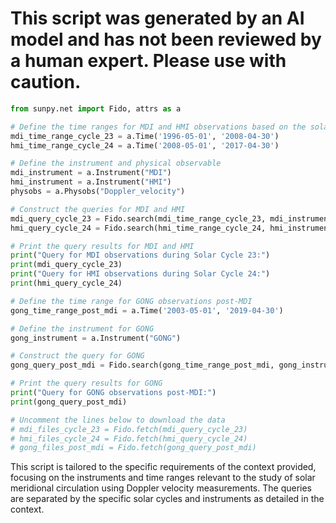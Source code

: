 # This script was generated by an AI model and has not been reviewed by a human expert. Please use with caution.

```python
from sunpy.net import Fido, attrs as a

# Define the time ranges for MDI and HMI observations based on the solar cycles
mdi_time_range_cycle_23 = a.Time('1996-05-01', '2008-04-30')
hmi_time_range_cycle_24 = a.Time('2008-05-01', '2017-04-30')

# Define the instrument and physical observable
mdi_instrument = a.Instrument("MDI")
hmi_instrument = a.Instrument("HMI")
physobs = a.Physobs("Doppler_velocity")

# Construct the queries for MDI and HMI
mdi_query_cycle_23 = Fido.search(mdi_time_range_cycle_23, mdi_instrument, physobs)
hmi_query_cycle_24 = Fido.search(hmi_time_range_cycle_24, hmi_instrument, physobs)

# Print the query results for MDI and HMI
print("Query for MDI observations during Solar Cycle 23:")
print(mdi_query_cycle_23)
print("Query for HMI observations during Solar Cycle 24:")
print(hmi_query_cycle_24)

# Define the time range for GONG observations post-MDI
gong_time_range_post_mdi = a.Time('2003-05-01', '2019-04-30')

# Define the instrument for GONG
gong_instrument = a.Instrument("GONG")

# Construct the query for GONG
gong_query_post_mdi = Fido.search(gong_time_range_post_mdi, gong_instrument, physobs)

# Print the query results for GONG
print("Query for GONG observations post-MDI:")
print(gong_query_post_mdi)

# Uncomment the lines below to download the data
# mdi_files_cycle_23 = Fido.fetch(mdi_query_cycle_23)
# hmi_files_cycle_24 = Fido.fetch(hmi_query_cycle_24)
# gong_files_post_mdi = Fido.fetch(gong_query_post_mdi)
```

This script is tailored to the specific requirements of the context provided, focusing on the instruments and time ranges relevant to the study of solar meridional circulation using Doppler velocity measurements. The queries are separated by the specific solar cycles and instruments as detailed in the context.
